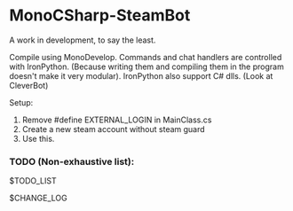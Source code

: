 # MonoCSharp-SteamBot
A work in development, to say the least.

Compile using MonoDevelop.
Commands and chat handlers are controlled with IronPython. 
(Because writing them and compiling them in the program doesn't make it very modular).
IronPython also support C# dlls. (Look at CleverBot)

Setup:
1) Remove
#define EXTERNAL_LOGIN
in MainClass.cs
2) Create a new steam account without steam guard
3) Use this.

### TODO (Non-exhaustive list):
$TODO_LIST

$CHANGE_LOG
